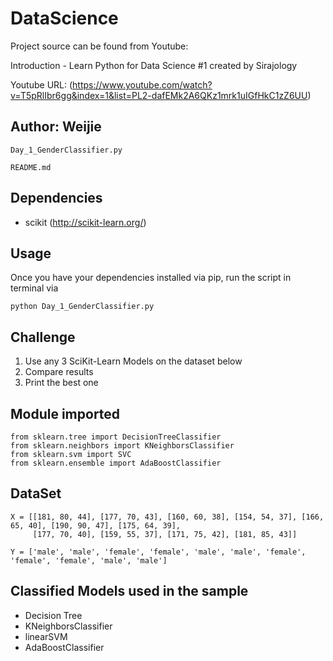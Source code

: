 # DataScience

Project source can be found from Youtube:

Introduction - Learn Python for Data Science #1 created by Sirajology

Youtube URL: (https://www.youtube.com/watch?v=T5pRlIbr6gg&index=1&list=PL2-dafEMk2A6QKz1mrk1uIGfHkC1zZ6UU)


## Author: Weijie

```
Day_1_GenderClassifier.py

README.md
```

## Dependencies

* scikit (http://scikit-learn.org/)


## Usage

Once you have your dependencies installed via pip, run the script in terminal via

```
python Day_1_GenderClassifier.py
```

## Challenge

1. Use any 3 SciKit-Learn Models on the dataset below
2. Compare results
3. Print the best one

## Module imported

```
from sklearn.tree import DecisionTreeClassifier
from sklearn.neighbors import KNeighborsClassifier
from sklearn.svm import SVC
from sklearn.ensemble import AdaBoostClassifier
```

## DataSet
```
X = [[181, 80, 44], [177, 70, 43], [160, 60, 38], [154, 54, 37], [166, 65, 40], [190, 90, 47], [175, 64, 39],
     [177, 70, 40], [159, 55, 37], [171, 75, 42], [181, 85, 43]]

Y = ['male', 'male', 'female', 'female', 'male', 'male', 'female', 'female', 'female', 'male', 'male']
```

## Classified Models used in the sample
* Decision Tree
* KNeighborsClassifier
* linearSVM
* AdaBoostClassifier


  